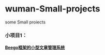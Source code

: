# wuman-Small-projects
some Small proiects



### 小项目1：

#### [Beego框架的小型文章管理系统](https://github.com/wumansgy/wuman-Small-projects/tree/master/GoCode/src/beego%E6%A1%86%E6%9E%B6%E5%B0%8F%E5%9E%8B%E6%96%87%E7%AB%A0%E7%AE%A1%E7%90%86%E7%B3%BB%E7%BB%9Fdemo)

